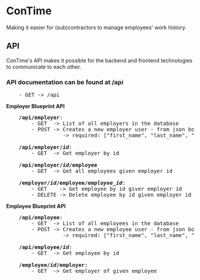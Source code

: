 # ConTime
Making it easier for (sub)contractors to manage employees' work history.

## API
ConTime's API makes it possible for the backend and frontend technologies to communicate to each other.

### API documentation can be found at /api
<pre>
    - GET -> /api
</pre>

<b>Employer Blueprint API</b>
<pre>
    <b>/api/employer</b>:
        - GET  -> List of all employers in the database
        - POST -> Creates a new employer user - from json body
                  -> required: ["first_name", "last_name", "email"]

    <b>/api/employer/<i>id</i></b>:
        - GET  -> Get employer by id

    <b>/api/employer/<i>id</i>/employee</b>
        - GET  -> Get all employees given employer id

    <b>/employer/<i>id</i>/employee/<i>employee_id</i></b>:
        - GET    -> Get employee by id giver employer id
        - DELETE -> Delete employee by id given employer id
</pre>

<b>Employee Blueprint API</b>
<pre>
    <b>/api/employee</b>:
        - GET  -> List of all employees in the database
        - POST -> Creates a new employee user - from json body
                  -> required: ["first_name", "last_name", "email", "employer_id"]

    <b>/api/employee/<i>id</i></b>:
        - GET  -> Get employee by id

    <b>/employee/<i>id</i>/employer</b>:
        - GET  -> Get employer of given employee
</pre>
